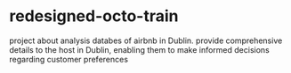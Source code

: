 # redesigned-octo-train
project about analysis databes of airbnb in Dublin. provide comprehensive details to the host in Dublin, enabling them to make informed decisions regarding customer preferences 
